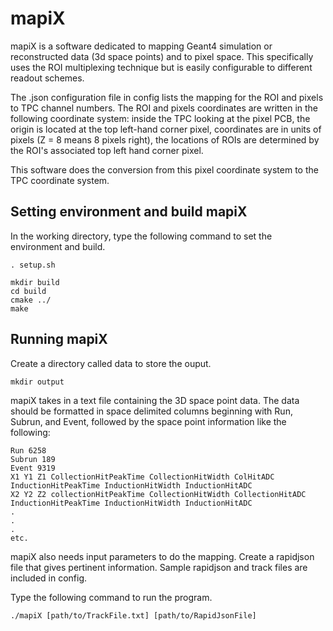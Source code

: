 # mapiX

mapiX is a software dedicated to mapping Geant4 simulation or reconstructed data (3d space points) and to pixel space. This specifically uses the ROI multiplexing technique but is easily configurable to different readout schemes.

The .json configuration file in config lists the mapping for the ROI and pixels to TPC channel numbers. The ROI and pixels coordinates are written in the following coordinate system: inside the TPC looking at the pixel PCB, the origin is located at the top left-hand corner pixel, coordinates are in units of pixels (Z = 8 means 8 pixels right), the locations of ROIs are determined by the ROI's associated top left hand corner pixel.

This software does the conversion from this pixel coordinate system to the TPC coordinate system. 

## Setting environment and build mapiX

In the working directory, type the following command to set the environment and build.

```
. setup.sh

mkdir build
cd build
cmake ../
make
```
## Running mapiX

Create a directory called data to store the ouput.

```
mkdir output
```

mapiX takes in a text file containing the 3D space point data. The data should be 
formatted in space delimited columns beginning with Run, Subrun, and Event, followed by the space point information like the following:

```
Run 6258
Subrun 189
Event 9319
X1 Y1 Z1 CollectionHitPeakTime CollectionHitWidth ColHitADC InductionHitPeakTime InductionHitWidth InductionHitADC
X2 Y2 Z2 collectionHitPeakTime CollectionHitWidth CollectionHitADC InductionHitPeakTime InductionHitWidth InductionHitADC
.
.
.
etc.
```

mapiX also needs input parameters to do the mapping. Create a rapidjson file 
that gives pertinent information. Sample rapidjson and track files are included in config.

Type the following command to run the program.

```
./mapiX [path/to/TrackFile.txt] [path/to/RapidJsonFile]
```


